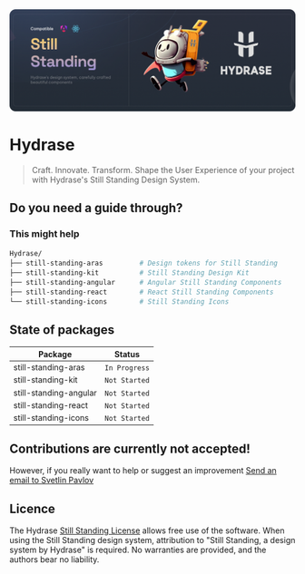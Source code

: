 <div align="center">
    <img
      src="https://github.com/HydraseCore/Still-Standing/blob/main/documentation/Still-Standing-Banner.png"
      alt=""
    />
</div>

# Hydrase

> Craft. Innovate. Transform. Shape the User Experience of your project with Hydrase's Still Standing Design System.

## Do you need a guide through?
### This might help

```sh
Hydrase/
├── still-standing-aras         # Design tokens for Still Standing
├── still-standing-kit          # Still Standing Design Kit
├── still-standing-angular      # Angular Still Standing Components
├── still-standing-react        # React Still Standing Components
└── still-standing-icons        # Still Standing Icons
```

## State of packages

| Package                                           | Status                               |
| ------------------------------------------------- | ------------------------------------ |
| still-standing-aras                               | `In Progress`                        |
| still-standing-kit                                | `Not Started`                        |
| still-standing-angular                            | `Not Started`                        |
| still-standing-react                              | `Not Started`                        |
| still-standing-icons                              | `Not Started`                        |

## Contributions are currently not accepted!
However, if you really want to help or suggest an improvement [Send an email to Svetlin Pavlov](mailto:svetlinpavlov@yahoo.com?subject=Suggestion%20for%20the%20Still%20Standing%20Design%20System)

## Licence

The Hydrase [Still Standing License](https://github.com/HydraseCore/Still-Standing/blob/main/LICENSE.md) allows free use of the software. When using the Still Standing design system, attribution to "Still Standing, a design system by Hydrase" is required. No warranties are provided, and the authors bear no liability.
